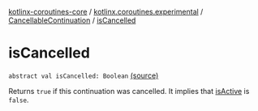 [kotlinx-coroutines-core](../../index.md) / [kotlinx.coroutines.experimental](../index.md) / [CancellableContinuation](index.md) / [isCancelled](.)

# isCancelled

`abstract val isCancelled: Boolean` [(source)](http://github.com/kotlin/kotlinx.coroutines/tree/master/kotlinx-coroutines-core/src/main/kotlin/kotlinx/coroutines/experimental/CancellableContinuation.kt#L38)

Returns `true` if this continuation was cancelled. It implies that [isActive](../-job/is-active.md) is `false`.

